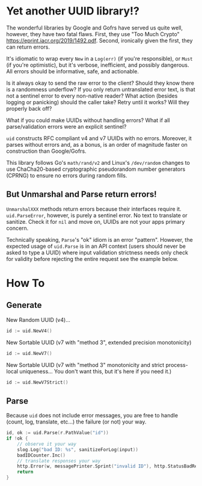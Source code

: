 # Yet another UUID library!?

The wonderful libraries by Google and Gofrs have served us quite well, however, they have two fatal flaws. First, they
use "Too Much Crypto" https://eprint.iacr.org/2019/1492.pdf. Second, ironically given the first, they can return errors.

It's idiomatic to wrap every `New` in a  `Log(err)` (if you're responsible), or `Must` (if you're optimistic), but it's
verbose, inefficient, and possibly dangerous. All errors should be informative, safe, and actionable.

Is it always okay to send the raw error to the client? Should they know there is a randomness underflow? If you only
return untranslated error text, is that not a sentinel error to every non-native reader? What action (besides logging
or panicking) should the caller take? Retry until it works? Will they properly back off?

What if you could make UUIDs without handling errors? What if all parse/validation errors were an explicit sentinel?

`uid` constructs RFC compliant v4 and v7 UUIDs with no errors. Moreover, it parses without errors and, as a bonus, is an
order of magnitude faster on construction than Google/Gofrs.

This library follows Go's `math/rand/v2` and Linux's `/dev/random` changes to use ChaCha20-based cryptographic
pseudorandom number generators (CPRNG) to ensure no errors during random fills.

## But Unmarshal and Parse return errors!

`UnmarshalXXX` methods return errors because their interfaces require it. `uid.ParseError`, however, is purely a
sentinel error. No text to translate or sanitize. Check it for `nil` and move on, UUIDs are not your apps primary
concern.

Technically speaking, `Parse`'s "ok" idiom is an error "pattern". However, the expected usage of `uid.Parse` is
in an API context (users should never be asked to type a UUID) where input validation strictness needs only check for
validity before rejecting the entire request see the example below.

# How To

## Generate

New Random UUID (v4)...
```go
id := uid.NewV4()
```

New Sortable UUID (v7 with "method 3", extended precision monotonicity)
```go
id := uid.NewV7()
```

New Sortable UUID (v7 with "method 3" monotonicity and strict process-local uniqueness... You don't want this, but it's
here if you need it.)
```go
id := uid.NewV7Strict()
```

## Parse

Because `uid` does not include error messages, you are free to handle (count, log, translate, etc...) the failure (or
not) your way.

```go
id, ok := uid.Parse(r.PathValue("id"))
if !ok {
    // observe it your way
    slog.Log("bad ID: %s", sanitizeForLog(input))
    badIDCounter.Inc()
    // translate responses your way
    http.Error(w, messagePrinter.Sprint("invalid ID"), http.StatusBadRequest)
    return
}
```
